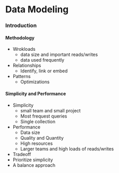 # Data Modeling
### Introduction
#### Methodology
* Wrokloads
  * data size and important reads/writes
  * data used frequently
* Relationships
  * Identify, link or embed
* Patterns
  * Optimizations
#### Simplicity and Performance
* Simplicity
  * small team and small project
  * Most frequest queries
  * Single collection
* Performance
  * Data size
  * Quality and Quantity
  * High resources
  * Larger teams and high loads of reads/writes
* Tradeoff
* Prioritize simplicity
* A balance approach
